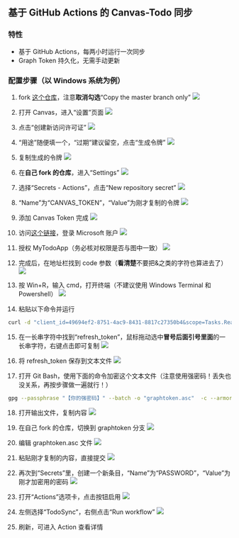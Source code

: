 ## 基于 GitHub Actions 的 Canvas-Todo 同步
### 特性
- 基于 GitHub Actions，每两小时运行一次同步
- Graph Token 持久化，无需手动更新

### 配置步骤（以 Windows 系统为例）
1. fork [这个仓库](https://github.com/1357310795/TodoSynchronizer)，注意**取消勾选**“Copy the master branch only”
![](https://s2.loli.net/2022/08/21/STBVjWhLsU6Dib1.png)

2. 打开 Canvas，进入“设置”页面
![](https://s2.loli.net/2022/08/21/bdnaM9jLhvCI4i3.png)

3. 点击“创建新访问许可证”
![](https://s2.loli.net/2022/08/21/FheNU1Rlz7X5cgS.png)

4. “用途”随便填一个，“过期”建议留空，点击“生成令牌”
![](https://s2.loli.net/2022/08/21/riymJ4DqvI2ZAPb.png)

5. 复制生成的令牌
![](https://s2.loli.net/2022/08/21/Eyej95vY3cCsVZT.png)

6. 在**自己 fork 的仓库**，进入“Settings”
![](https://s2.loli.net/2022/08/21/BuWYEbml4QsVUXq.png)

7. 选择“Secrets - Actions”，点击“New repository secret”
![](https://s2.loli.net/2022/08/21/FavMKjp4lGYIh6g.png)

8. “Name”为“CANVAS_TOKEN”，“Value”为刚才复制的令牌
![](https://s2.loli.net/2022/08/21/lNoKxvDZgFXWkyA.png)

9. 添加 Canvas Token 完成
![](https://s2.loli.net/2022/08/21/kULpJbrxvgEGzCQ.png)

10. 访问[这个链接](https://login.microsoftonline.com/consumers/oauth2/v2.0/authorize?client_id=49694ef2-8751-4ac9-8431-8817c27350b4&response_type=code&redirect_uri=https%3A%2F%2Flogin.microsoftonline.com%2Fcommon%2Foauth2%2Fnativeclient&response_mode=query&scope=Tasks.ReadWrite%20User.Read%20offline_access&state=12345)，登录 Microsoft 账户
![](https://s2.loli.net/2022/08/21/B7Kj6a5tJPXQqSL.png)

11. 授权 MyTodoApp（务必核对权限是否与图中一致）
![](https://s2.loli.net/2022/08/21/TfD1OBlow4XtIZJ.png)

12. 完成后，在地址栏找到 code 参数（**看清楚**不要把&之类的字符也算进去了）
![](https://s2.loli.net/2022/08/21/nD6NeU3PkhaAs5H.png)

13. 按 Win+R，输入 cmd，打开终端（不建议使用 Windows Terminal 和 Powershell）
![](https://s2.loli.net/2022/08/21/3DiI6pwYgJFzufk.png)

14. 粘贴以下命令并运行
```bash
curl -d "client_id=49694ef2-8751-4ac9-8431-8817c27350b4&scope=Tasks.ReadWrite%20User.Read%20offline_access&redirect_uri=https%3A%2F%2Flogin.microsoftonline.com%2Fcommon%2Foauth2%2Fnativeclient&grant_type=authorization_code&code=【这里换成你的code！】" https://login.microsoftonline.com/consumers/oauth2/v2.0/token
```

15. 在一长串字符中找到“refresh_token”，鼠标拖动选中**冒号后面引号里面**的一长串字符，右键点击即可复制
![](https://s2.loli.net/2022/08/21/LNzU9G5k7eowJRS.png)

16. 将 refresh_token 保存到文本文件
![](https://s2.loli.net/2022/08/21/W6JOvjIprDw81iU.png)

17. 打开 Git Bash，使用下面的命令加密这个文本文件（注意使用强密码！丢失也没关系，再按步骤做一遍就行！）
```bash
gpg --passphrase "【你的强密码】" --batch -o "graphtoken.asc"  -c --armor "【输入文件】"
```

18. 打开输出文件，复制内容
![](https://s2.loli.net/2022/08/21/QKtaHz6xNI5lbZJ.png)

19. 在自己 fork 的仓库，切换到 graphtoken 分支
![](https://s2.loli.net/2022/08/21/NzJRe4E5LSlYVGb.png)

17. 编辑 graphtoken.asc 文件
![](https://s2.loli.net/2022/08/21/Rx4rTsCJ8L2hejA.png)

18. 粘贴刚才复制的内容，直接提交
![](https://s2.loli.net/2022/08/21/fdGqptNy4FZc9Vz.png)

19. 再次到“Secrets”里，创建一个新条目，“Name”为“PASSWORD”，“Value”为刚才加密用的密码
![](https://s2.loli.net/2022/08/21/iupSOXaRbE3Fjxo.png)

20. 打开“Actions”选项卡，点击按钮启用
![](https://s2.loli.net/2022/08/21/qtCnKdpPWRFNbgM.png)

21. 左侧选择“TodoSync”，右侧点击“Run workflow”
![](https://s2.loli.net/2022/08/21/2kcXUByTOaoLIiv.png)

22. 刷新，可进入 Action 查看详情

